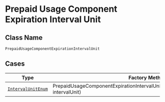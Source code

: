 
# Prepaid Usage Component Expiration Interval Unit

## Class Name

`PrepaidUsageComponentExpirationIntervalUnit`

## Cases

| Type | Factory Method |
|  --- | --- |
| [`IntervalUnitEnum`](../../../doc/models/interval-unit-enum.md) | PrepaidUsageComponentExpirationIntervalUnit.fromIntervalUnit(IntervalUnitEnum intervalUnit) |

